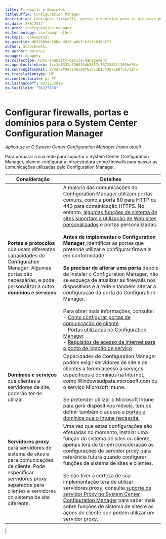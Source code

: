 ```yaml
---
title: Firewalls e domínios
titleSuffix: Configuration Manager
description: Configure firewalls, portas e domínios para se preparar para as comunicações do System Center Configuration Manager.
ms.date: 2/6/2017
ms.prod: configuration-manager
ms.technology: configmgr-other
ms.topic: conceptual
ms.assetid: d6993bba-f6bd-4639-adbf-efc1c638b2f3
author: aczechowski
ms.author: aaroncz
manager: dougeby
ms.collection: M365-identity-device-management
ms.openlocfilehash: 1cc3a1532a326019db3517c70723831f309be76b
ms.sourcegitcommit: 874d78f08714a509f61c52b154387268f5b73242
ms.translationtype: MT
ms.contentlocale: pt-PT
ms.lasthandoff: 02/12/2019
ms.locfileid: "56127138"
---
```

# <a name="set-up-firewalls-ports-and-domains-for-system-center-configuration-manager"></a>Configurar firewalls, portas e domínios para o System Center Configuration Manager

*Aplica-se a: O System Center Configuration Manager (ramo atual)*

Para preparar a sua rede para suportar o System Center Configuration Manager, planeie configurar a infraestrutura como firewalls para passar as comunicações utilizadas pelo Configuration Manager.  

|Consideração|Detalhes|  
|-------------------|-------------|  
|**Portas e protocolos** que usam diferentes capacidades do Configuration Manager. Algumas portas são necessárias, e pode personalizar a outro **domínios e serviços**.|A maioria das comunicações do Configuration Manager utilizam portas comuns, como a porta 80 para HTTP ou 443 para comunicação HTTPS. No entanto, [algumas funções de sistema de sites suportam a utilização de Web sites personalizados](/sccm/core/plan-design/network/websites-for-site-system-servers) e portas personalizadas.<br /><br /> **Antes de implementar o Configuration Manager**, identificar as portas que pretende utilizar e configurar firewalls em conformidade.<br /><br /> **Se precisar de alterar uma porta** depois de instalar o Configuration Manager, não se esqueça de atualizar as firewalls nos dispositivos e a rede e também alterar a configuração da porta do Configuration Manager.<br /><br /> Para obter mais informações, consulte: </br>- [Como configurar portas de comunicação de cliente](../../../core/clients/deploy/configure-client-communication-ports.md) </br>- [Portas utilizadas no Configuration Manager](../../../core/plan-design/hierarchy/ports.md) </br>- [Requisitos de acesso de Internet para o ponto de ligação de serviço](/sccm/core/servers/deploy/configure/about-the-service-connection-point#bkmk_urls)|  
|**Domínios e serviços** que clientes e servidores de site, poderão ter de utilizar.|Capacidades do Configuration Manager podem exigir servidores de site e os clientes a terem acesso a serviços específicos e domínios na Internet, como Windowsudpate.microsoft.com ou o serviço Microsoft Intune.<br /><br /> Se pretender utilizar o Microsoft Intune para gerir dispositivos móveis, tem de definir também o acesso a [portas e domínios que o Intune necessita.](https://docs.microsoft.com/intune/get-started/network-infrastructure-requirements-for-microsoft-intune)|  
|**Servidores proxy** para servidores do sistema de sites e para comunicações de cliente. Pode especificar servidores proxy separados para clientes e servidores do sistema de site diferente.|Uma vez que estas configurações são efetuadas no momento, instalar uma função do sistema de sites ou cliente, apenas terá de ter em consideração as configurações de servidor proxy para referência futura quando configurar funções de sistema de sites e clientes.<br /><br /> Se não tiver a certeza de sua implementação terá de utilizar servidores proxy, consulte [suporte de servidor Proxy no System Center Configuration Manager](../../../core/plan-design/network/proxy-server-support.md) para saber mais sobre funções de sistema de sites e as ações de cliente que podem utilizar um servidor proxy.|   
|  
